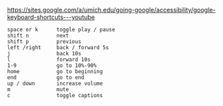 https://sites.google.com/a/umich.edu/going-google/accessibility/google-keyboard-shortcuts---youtube

    space or k      toggle play / pause
    shift n         next
    shift p         previous
    left /right     back / forward 5s
    j               back 10s
    l               forward 10s
    1-9             go to 10%-90%
    home            go to beginning
    end             go to end
    up / down       increase volume
    m               mute
    c               toggle captions
    

